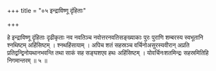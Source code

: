 +++
title = "०५ इन्द्राविष्णू दृंहिताः"

+++

हे इन्द्राविष्णू दृंहिताः दृढीकृताः नव नवतिञ्च नवोत्तरनवतिसङ्ख्याकाः पुरः पुराणि शम्बरस्य स्वभूतानि श्नथिष्टम् अहिंसिष्टम् । श्नथहिंसायाम् । अपिच शतं सहस्रञ्च वर्चिनोअसुरस्यवीरान् अप्रति प्रतिद्वन्द्विनोयथानभवन्ति तथा साकं सह सङ्घशएव हथः अहिंसिष्टम् । योवर्चिनःशतमिन्द्रः सहस्रमितिहि निगमान्तरम् ॥ ५ ॥